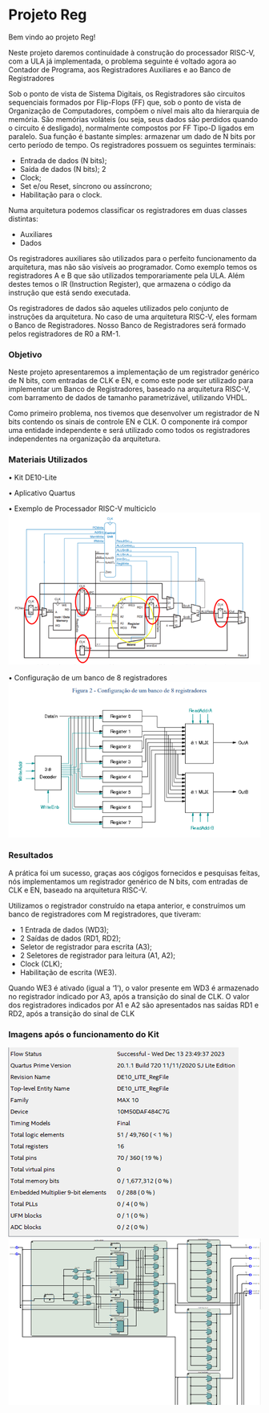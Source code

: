# Projeto Reg

Bem vindo ao projeto Reg!

Neste projeto daremos continuidade à construção do processador RISC-V, com a ULA já implementada, o
problema seguinte é voltado agora ao Contador de Programa, aos Registradores Auxiliares e ao Banco de
Registradores

Sob o ponto de vista de Sistema Digitais, os Registradores são circuitos sequenciais formados por
Flip-Flops (FF) que, sob o ponto de vista de Organização de Computadores, compõem o nível mais alto
da hierarquia de memória. São memórias voláteis (ou seja, seus dados são perdidos quando o circuito é
desligado), normalmente compostos por FF Tipo-D ligados em paralelo. Sua função é bastante simples:
armazenar um dado de N bits por certo período de tempo. Os registradores possuem os seguintes
terminais:
- Entrada de dados (N bits);
- Saída de dados (N bits);
2
- Clock;
- Set e/ou Reset, síncrono ou assíncrono;
- Habilitação para o clock.

Numa arquitetura podemos classificar os registradores em duas classes distintas: 
- Auxiliares
- Dados

Os registradores
auxiliares são utilizados para o perfeito funcionamento da arquitetura, mas não são visíveis ao
programador. Como exemplo temos os registradores A e B que são utilizados temporariamente pela ULA.
Além destes temos o IR (Instruction Register), que armazena o código da instrução que está sendo
executada. 

Os registradores de dados são aqueles utilizados pelo conjunto de instruções da arquitetura.
No caso de uma arquitetura RISC-V, eles formam o Banco de Registradores. Nosso Banco de
Registradores será formado pelos registradores de R0 a RM-1.

### Objetivo

Neste projeto apresentaremos a implementação de um registrador genérico de N bits, com entradas de CLK e EN, e
como este pode ser utilizado para implementar um Banco de Registradores, baseado na
arquitetura RISC-V, com barramento de dados de tamanho parametrizável, utilizando VHDL.

Como primeiro problema, nos tivemos que desenvolver um registrador de N bits contendo os sinais
de controle EN e CLK. O componente irá compor uma entidade independente e será
utilizado como todos os registradores independentes na organização da arquitetura. 

### Materiais Utilizados

• Kit DE10-Lite

• Aplicativo Quartus 

• Exemplo de Processador RISC-V multiciclo![](./imagens/Exemplos.png)

• Configuração de um banco de 8 registradores![](./imagens/Exemplos2.png)

### Resultados

A prática foi um sucesso, graças aos cógigos fornecidos e pesquisas feitas, nós implementamos um registrador genérico de N bits, com entradas de CLK e EN, baseado na
arquitetura RISC-V.

Utilizamos o registrador construído na etapa anterior, e construímos um banco de
registradores com M registradores, que tiveram:
- 1 Entrada de dados (WD3);
- 2 Saídas de dados (RD1, RD2);
- Seletor de registrador para escrita (A3);
- 2 Seletores de registrador para leitura (A1, A2);
- Clock (CLK);
- Habilitação de escrita (WE3).

Quando WE3 é
ativado (igual a ‘1’), o valor presente em WD3 é armazenado no registrador indicado por A3, após a
transição do sinal de CLK. O valor dos registradores indicados por A1 e A2 são apresentados nas saídas
RD1 e RD2, após a transição do sinal de CLK

### Imagens após o funcionamento do Kit

![Exemplo](./imagens/LogRegFile.png)
![Exemplo](./imagens/RTLRegFile.png)

